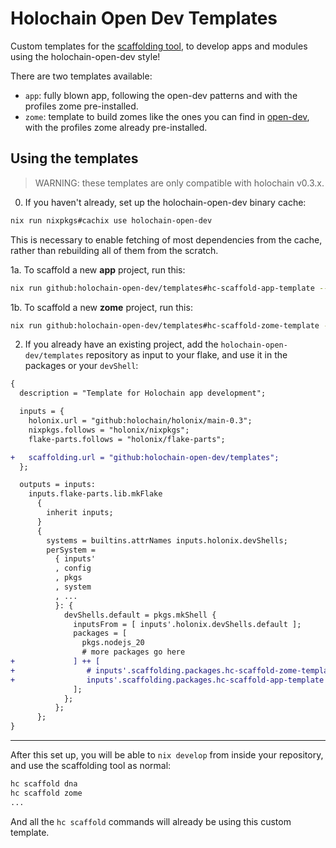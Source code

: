 # Holochain Open Dev Templates

Custom templates for the [scaffolding tool](https://github.com/holochain/scaffolding), to develop apps and modules using the holochain-open-dev style!

There are two templates available:

- `app`: fully blown app, following the open-dev patterns and with the profiles zome pre-installed.
- `zome`: template to build zomes like the ones you can find in [open-dev](https://github.com/holochain-open-dev), with the profiles zome already pre-installed.

## Using the templates

> WARNING: these templates are only compatible with holochain v0.3.x.

0. If you haven't already, set up the holochain-open-dev binary cache:

```bash
nix run nixpkgs#cachix use holochain-open-dev
```

This is necessary to enable fetching of most dependencies from the cache, rather than rebuilding all of them from the scratch.

1a. To scaffold a new **app** project, run this:

```bash
nix run github:holochain-open-dev/templates#hc-scaffold-app-template -- web-app
```

1b. To scaffold a new **zome** project, run this:

```bash
nix run github:holochain-open-dev/templates#hc-scaffold-zome-template -- web-app
```

2. If you already have an existing project, add the `holochain-open-dev/templates` repository as input to your flake, and use it in the packages or your `devShell`:

```diff
{
  description = "Template for Holochain app development";

  inputs = {
    holonix.url = "github:holochain/holonix/main-0.3";
    nixpkgs.follows = "holonix/nixpkgs";
    flake-parts.follows = "holonix/flake-parts";

+   scaffolding.url = "github:holochain-open-dev/templates";
  };

  outputs = inputs:
    inputs.flake-parts.lib.mkFlake
      {
        inherit inputs;
      }
      {
        systems = builtins.attrNames inputs.holonix.devShells;
        perSystem =
          { inputs'
          , config
          , pkgs
          , system
          , ...
          }: {
            devShells.default = pkgs.mkShell {
              inputsFrom = [ inputs'.holonix.devShells.default ];
              packages = [
                pkgs.nodejs_20
                # more packages go here
+             ] ++ [
+                # inputs'.scaffolding.packages.hc-scaffold-zome-template # if your repository is a zome
+                inputs'.scaffolding.packages.hc-scaffold-app-template      # if your repository is an app
              ];
            };
          };
      };
}  
```

---

After this set up, you will be able to `nix develop` from inside your repository, and use the scaffolding tool as normal:

```bash
hc scaffold dna
hc scaffold zome
...
```

And all the `hc scaffold` commands will already be using this custom template.
